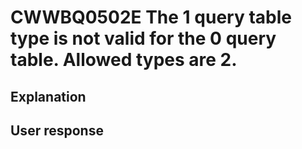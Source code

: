 # CWWBQ0502E The 1 query table type is not valid for the 0 query table. Allowed types are 2.

## Explanation

## User response